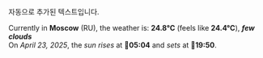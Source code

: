 
자동으로 추가된 텍스트입니다.

<!--START_SECTION:weather:moscow-->
Currently in **Moscow** (RU), the weather is: **24.8°C** (feels like **24.4°C**), ***few clouds***<br/>
On *April 23, 2025*, the *sun rises* at 🌅**05:04** and *sets* at 🌇**19:50**.
<!--END_SECTION:weather-->
